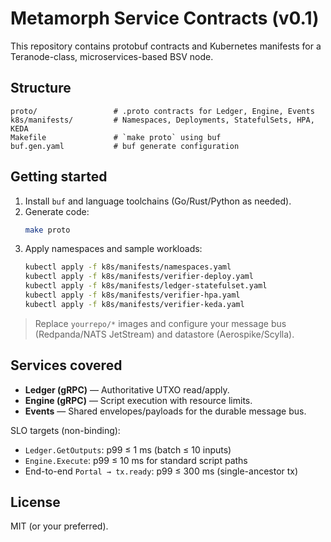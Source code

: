 # Metamorph Service Contracts (v0.1)

This repository contains protobuf contracts and Kubernetes manifests for a Teranode-class, microservices-based BSV node.

## Structure

```
proto/                 # .proto contracts for Ledger, Engine, Events
k8s/manifests/         # Namespaces, Deployments, StatefulSets, HPA, KEDA
Makefile               # `make proto` using buf
buf.gen.yaml           # buf generate configuration
```

## Getting started

1. Install `buf` and language toolchains (Go/Rust/Python as needed).
2. Generate code:
   ```bash
   make proto
   ```
3. Apply namespaces and sample workloads:
   ```bash
   kubectl apply -f k8s/manifests/namespaces.yaml
   kubectl apply -f k8s/manifests/verifier-deploy.yaml
   kubectl apply -f k8s/manifests/ledger-statefulset.yaml
   kubectl apply -f k8s/manifests/verifier-hpa.yaml
   kubectl apply -f k8s/manifests/verifier-keda.yaml
   ```

> Replace `yourrepo/*` images and configure your message bus (Redpanda/NATS JetStream) and datastore (Aerospike/Scylla).

## Services covered

- **Ledger (gRPC)** — Authoritative UTXO read/apply.
- **Engine (gRPC)** — Script execution with resource limits.
- **Events** — Shared envelopes/payloads for the durable message bus.

SLO targets (non-binding):
- `Ledger.GetOutputs`: p99 ≤ 1 ms (batch ≤ 10 inputs)
- `Engine.Execute`: p99 ≤ 10 ms for standard script paths
- End-to-end `Portal → tx.ready`: p99 ≤ 300 ms (single-ancestor tx)

## License

MIT (or your preferred).

